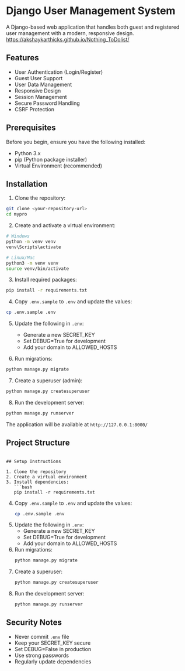 # Django User Management System

A Django-based web application that handles both guest and registered user management with a modern, responsive design.
https://akshaykarthicks.github.io/Nothing_ToDolist/


## Features

- User Authentication (Login/Register)
- Guest User Support
- User Data Management
- Responsive Design
- Session Management
- Secure Password Handling
- CSRF Protection

## Prerequisites

Before you begin, ensure you have the following installed:
- Python 3.x
- pip (Python package installer)
- Virtual Environment (recommended)

## Installation

1. Clone the repository:
```bash
git clone <your-repository-url>
cd mypro
```

2. Create and activate a virtual environment:
```bash
# Windows
python -m venv venv
venv\Scripts\activate

# Linux/Mac
python3 -m venv venv
source venv/bin/activate
```

3. Install required packages:
```bash
pip install -r requirements.txt
```

4. Copy `.env.sample` to `.env` and update the values:
```bash
cp .env.sample .env
```

5. Update the following in `.env`:
   - Generate a new SECRET_KEY
   - Set DEBUG=True for development
   - Add your domain to ALLOWED_HOSTS

6. Run migrations:
```bash
python manage.py migrate
```

7. Create a superuser (admin):
```bash
python manage.py createsuperuser
```

8. Run the development server:
```bash
python manage.py runserver
```

The application will be available at `http://127.0.0.1:8000/`

## Project Structure

```

## Setup Instructions

1. Clone the repository
2. Create a virtual environment
3. Install dependencies:
   ```bash
   pip install -r requirements.txt
   ```
4. Copy `.env.sample` to `.env` and update the values:
   ```bash
   cp .env.sample .env
   ```
5. Update the following in `.env`:
   - Generate a new SECRET_KEY
   - Set DEBUG=True for development
   - Add your domain to ALLOWED_HOSTS
6. Run migrations:
   ```bash
   python manage.py migrate
   ```
7. Create a superuser:
   ```bash
   python manage.py createsuperuser
   ```
8. Run the development server:
   ```bash
   python manage.py runserver
   ```

## Security Notes
- Never commit `.env` file
- Keep your SECRET_KEY secure
- Set DEBUG=False in production
- Use strong passwords
- Regularly update dependencies
